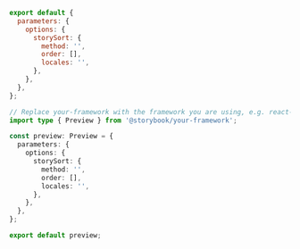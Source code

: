 ```js filename=".storybook/preview.js" renderer="common" language="js"
export default {
  parameters: {
    options: {
      storySort: {
        method: '',
        order: [],
        locales: '',
      },
    },
  },
};
```

```ts filename=".storybook/preview.ts" renderer="common" language="ts"
// Replace your-framework with the framework you are using, e.g. react-vite, nextjs, vue3-vite, etc.
import type { Preview } from '@storybook/your-framework';

const preview: Preview = {
  parameters: {
    options: {
      storySort: {
        method: '',
        order: [],
        locales: '',
      },
    },
  },
};

export default preview;
```
